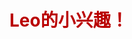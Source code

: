 <html>
      <head>
             <title>404 no found</title>
      </head>
      <body>
            <h1>
            <font color="baby blue">Leo的小兴趣！</font>
            </h1>
      </body>
</html>
